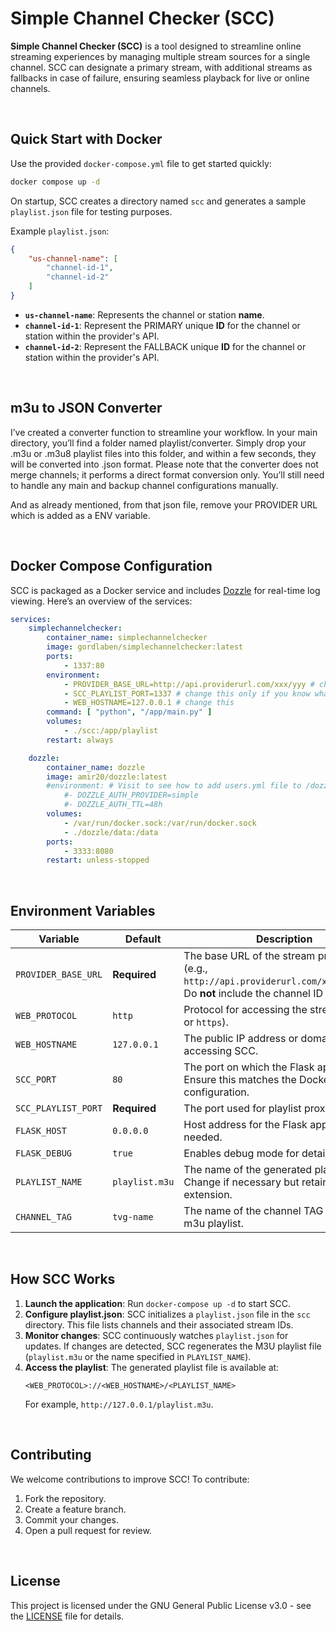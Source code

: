
# Simple Channel Checker (SCC)

**Simple Channel Checker (SCC)** is a tool designed to streamline online streaming experiences by managing multiple stream sources for a single channel. SCC can designate a primary stream, with additional streams as fallbacks in case of failure, ensuring seamless playback for live or online channels.

<br />

## Quick Start with Docker

Use the provided `docker-compose.yml` file to get started quickly:

```bash
docker compose up -d
```

On startup, SCC creates a directory named `scc` and generates a sample `playlist.json` file for testing purposes.

Example `playlist.json`:

```json
{
    "us-channel-name": [
        "channel-id-1",
        "channel-id-2"
    ]
}
```

- **`us-channel-name`**: Represents the channel or station **name**.
- **`channel-id-1`**: Represent the PRIMARY unique **ID** for the channel or station within the provider's API.
- **`channel-id-2`**: Represent the FALLBACK unique **ID** for the channel or station within the provider's API.

<br />

## m3u to JSON Converter

I’ve created a converter function to streamline your workflow. In your main directory, you’ll find a folder named playlist/converter. Simply drop your .m3u or .m3u8 playlist files into this folder, and within a few seconds, they will be converted into .json format.
Please note that the converter does not merge channels; it performs a direct format conversion only. You’ll still need to handle any main and backup channel configurations manually.

And as already mentioned, from that json file, remove your PROVIDER URL which is added as a ENV variable.

<br />

## Docker Compose Configuration

SCC is packaged as a Docker service and includes [Dozzle](https://github.com/amir20/dozzle) for real-time log viewing. Here’s an overview of the services:

```yaml
services:
    simplechannelchecker:
        container_name: simplechannelchecker
        image: gordlaben/simplechannelchecker:latest
        ports:
            - 1337:80
        environment:
            - PROVIDER_BASE_URL=http://api.providerurl.com/xxx/yyy # change this
            - SCC_PLAYLIST_PORT=1337 # change this only if you know what you are doing
            - WEB_HOSTNAME=127.0.0.1 # change this
        command: [ "python", "/app/main.py" ]
        volumes:
            - ./scc:/app/playlist
        restart: always

    dozzle:
        container_name: dozzle
        image: amir20/dozzle:latest
        #environment: # Visit to see how to add users.yml file to /dozzle/data folder https://dozzle.dev/guide/authentication#file-based-user-management
            #- DOZZLE_AUTH_PROVIDER=simple
            #- DOZZLE_AUTH_TTL=48h
        volumes:
            - /var/run/docker.sock:/var/run/docker.sock
            - ./dozzle/data:/data
        ports:
            - 3333:8080
        restart: unless-stopped
```

<br />

## Environment Variables

| Variable            | Default        | Description                                                                                                                                |
|---------------------|----------------|--------------------------------------------------------------------------------------------------------------------------------------------|
| `PROVIDER_BASE_URL` | **Required**   | The base URL of the stream provider’s API (e.g., `http://api.providerurl.com/xxxxx/yyyyy`). Do **not** include the channel ID in this URL. |
| `WEB_PROTOCOL`      | `http`         | Protocol for accessing the streams (`http` or `https`).                                                                                    |
| `WEB_HOSTNAME`      | `127.0.0.1`    | The public IP address or domain name for accessing SCC.                                                                                    |
| `SCC_PORT`          | `80`           | The port on which the Flask app runs. Ensure this matches the Docker Compose configuration.                                                |
| `SCC_PLAYLIST_PORT` | **Required**   | The port used for playlist proxying.                                                                                                       |
| `FLASK_HOST`        | `0.0.0.0`      | Host address for the Flask app. Change if needed.                                                                                          |
| `FLASK_DEBUG`       | `true`         | Enables debug mode for detailed logs.                                                                                                      |
| `PLAYLIST_NAME`     | `playlist.m3u` | The name of the generated playlist file. Change if necessary but retain the `.m3u` extension.                                              |
| `CHANNEL_TAG`       | `tvg-name`     | The name of the channel TAG inside your m3u playlist.                                                                                      |

<br />

## How SCC Works

1. **Launch the application**: Run `docker-compose up -d` to start SCC.
2. **Configure playlist.json**: SCC initializes a `playlist.json` file in the `scc` directory. This file lists channels and their associated stream IDs.
3. **Monitor changes**: SCC continuously watches `playlist.json` for updates. If changes are detected, SCC regenerates the M3U playlist file (`playlist.m3u` or the name specified in `PLAYLIST_NAME`).
4. **Access the playlist**: The generated playlist file is available at:
   ```
   <WEB_PROTOCOL>://<WEB_HOSTNAME>/<PLAYLIST_NAME>
   ```
   For example, `http://127.0.0.1/playlist.m3u`.

<br />

## Contributing

We welcome contributions to improve SCC! To contribute:

1. Fork the repository.
2. Create a feature branch.
3. Commit your changes.
4. Open a pull request for review.

<br />

## License

This project is licensed under the GNU General Public License v3.0 - see the [LICENSE](https://choosealicense.com/licenses/gpl-3.0/) file for details.